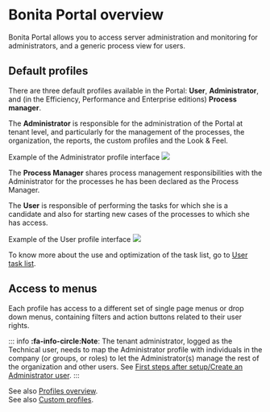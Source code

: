 # Bonita Portal overview

Bonita Portal allows you to access server administration and monitoring for administrators, and a generic process view for users.

## Default profiles

There are three default profiles available in the Portal: **User**, **Administrator**, and (in the Efficiency, Performance and Enterprise editions) **Process manager**.

The **Administrator** is responsible for the administration of the Portal at tenant level, and particularly for the management of the processes, the organization, the reports, the custom profiles and the Look & Feel.

Example of the Administrator profile interface
![](images/images-6_0/admin_view7.1.png)<!--{.img-responsive}-->

The **Process Manager** shares process management responsibilities with the Administrator for the processes he has been declared as the Process Manager.

The **User** is responsible of performing the tasks for which she is a candidate and also for starting new cases of the processes to which she has access.

Example of the User profile interface
![](images/user_tasklist.png)<!--{.img-responsive}-->

To know more about the use and optimization of the task list, go to [User task list](user-task-list.md).

## Access to menus

Each profile has access to a different set of single page menus or drop down menus, containing filters and action buttons related to their user rights.

::: info
**:fa-info-circle:Note**: The tenant administrator, logged as the Technical user, needs to map the Administrator profile with individuals in the company (or groups, or roles) to let the Administrator(s) manage the rest of the organization and other users. See [First steps after setup/Create an Administrator user](first-steps-after-setup.md).
:::

See also [Profiles overview](profiles-overview.md).  
See also [Custom profiles](custom-profiles.md).
